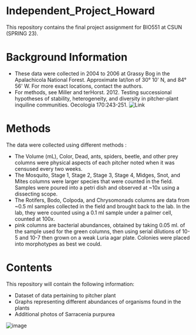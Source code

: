 # Independent_Project_Howard
This repository contains the final project assignment for BIO551 at CSUN (SPRING 23).

# Background Information
- These data were collected in 2004 to 2006 at Grassy Bog in the Apalachicola National Forest.  Approximate lat/lon of 30° 10' N, and 84° 56' W.  For more exact locations, contact the authors.		
- For methods, see Miller and terHorst. 2012. Testing successional hypotheses of stability, heterogeneity, and diversity in pitcher-plant inquiline communities.  Oecologia 170:243-251. ![Link](https://www.researchgate.net/publication/221723029_Testing_successional_hypotheses_of_stability_heterogeneity_and_diversity_in_pitcher-plant_inquiline_communities)

# Methods
The data were collected using different methods	:
- The Volume (mL),	Color,	Dead,	ants,	spiders,	beetle,	and other prey columns were physical aspects of each pitcher noted when it was censused every two weeks.		
- The Mosquito, Stage 1,	Stage 2,	Stage 3,	Stage 4,	Midges,	Snot, and	Mites columns were larger species that were counted in the field.  Samples were poured into a petri dish and observed at ~10x using a dissecting scope.
-  The Rotifers,	Bodo,	Colpoda, and Chrysomonads columns are data from ~0.5 ml samples collected in the field and brought back to the lab.  In the lab, they were counted using a 0.1 ml sample under a palmer cell, counted at 100x. 		
- pink columns are bacterial abundances, obtained by taking 0.05 ml. of the sample used for the green columns, then using serial dilutions of 10-5 and 10-7 then grown on a weak Luria agar plate.  Colonies were placed into morphotypes as best we could.		

# Contents
This repository will contain the following information:
- Dataset of data pertaining to pitcher plant
- Graphs representing different abundances of organisms found in the plants
- Additional photos of Sarracenia purpurea

![image](https://www.gardenia.net/storage/app/public/uploads/images/detail/75e09eb820b5dba9b3a7117a6ea98346.webp)
